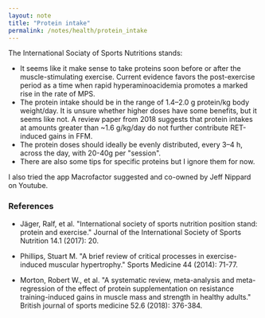 ```yaml
---
layout: note
title: "Protein intake"
permalink: /notes/health/protein_intake
---
```


The International Sociaty of Sports Nutritions stands:

- It seems like it make sense to take proteins soon before or after the muscle-stimulating exercise. Current evidence favors the post-exercise period as a time when rapid hyperaminoacidemia promotes a marked rise in the rate of MPS. 
- The protein intake should be in the range of 1.4–2.0 g protein/kg body weight/day. It is unsure whether higher doses have some benefits, but it seems like not. A review paper from 2018 suggests that protein intakes at amounts greater than ~1.6 g/kg/day do not further contribute RET-induced gains in FFM.
- The protein doses should ideally be evenly distributed, every 3–4 h, across the day, with 20-40g per "session".
- There are also some tips for specific proteins but I ignore them for now.


I also tried the app Macrofactor suggested and co-owned by Jeff Nippard on Youtube.


### References

- Jäger, Ralf, et al. "International society of sports nutrition position stand: protein and exercise." Journal of the International Society of Sports Nutrition 14.1 (2017): 20.

- Phillips, Stuart M. "A brief review of critical processes in exercise-induced muscular hypertrophy." Sports Medicine 44 (2014): 71-77.

- Morton, Robert W., et al. "A systematic review, meta-analysis and meta-regression of the effect of protein supplementation on resistance training-induced gains in muscle mass and strength in healthy adults." British journal of sports medicine 52.6 (2018): 376-384.